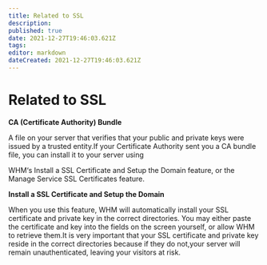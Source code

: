 ```yaml
---
title: Related to SSL
description: 
published: true
date: 2021-12-27T19:46:03.621Z
tags: 
editor: markdown
dateCreated: 2021-12-27T19:46:03.621Z
---
```


# Related to SSL

**CA (Certificate Authority) Bundle**

A file on your server that verifies that your public and private keys were issued by a trusted entity.If your Certificate Authority sent you a CA bundle file, you can install it to your server using

WHM‘s Install a SSL Certificate and Setup the Domain feature, or the Manage Service SSL Certificates feature.

**Install a SSL Certificate and Setup the Domain**

 When you use this feature, WHM will automatically install your SSL certificate and private key in the correct directories. You may either paste the certificate and key into the fields on the screen yourself, or allow WHM to retrieve them.It is very important that your SSL certificate and private key reside in the correct directories because if they do not,your server will remain unauthenticated, leaving your visitors at risk.

